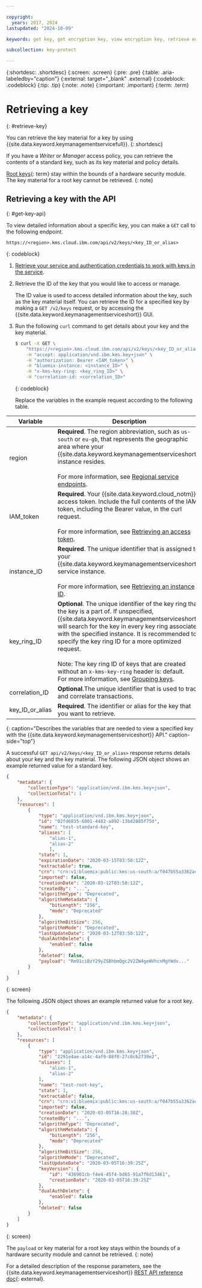 ```yaml
---

copyright:
  years: 2017, 2024
lastupdated: "2024-10-09"

keywords: get key, get encryption key, view encryption key, retrieve encryption key

subcollection: key-protect

---
```


{:shortdesc: .shortdesc}
{:screen: .screen}
{:pre: .pre}
{:table: .aria-labeledby="caption"}
{:external: target="_blank" .external}
{:codeblock: .codeblock}
{:tip: .tip}
{:note: .note}
{:important: .important}
{:term: .term}

# Retrieving a key
{: #retrieve-key}

You can retrieve the key material for a key by using
{{site.data.keyword.keymanagementservicefull}}.
{: shortdesc}

If you have a _Writer_ or _Manager_ access policy, you can retrieve the contents
of a standard key, such as its key material and policy details.

[Root keys](#x6946961){: term} stay within the bounds of a hardware security
module. The key material for a root key cannot be retrieved.
{: note}

## Retrieving a key with the API
{: #get-key-api}

To view detailed information about a specific key, you can make a `GET` call to
the following endpoint.

```plaintext
https://<region>.kms.cloud.ibm.com/api/v2/keys/<key_ID_or_alias>
```
{: codeblock}

1. [Retrieve your service and authentication credentials to work with keys in the service](/docs/key-protect?topic=key-protect-set-up-api).

2. Retrieve the ID of the key that you would like to access or manage.

    The ID value is used to access detailed information about the key, such as
    the key material itself. You can retrieve the ID for a specified key by
    making a `GET /v2/keys` request, or by accessing the
    {{site.data.keyword.keymanagementserviceshort}} GUI.

3. Run the following `curl` command to get details about your key and the key
    material.

    ```sh
    $ curl -X GET \
        "https://<region>.kms.cloud.ibm.com/api/v2/keys/<key_ID_or_alias>" \
        -H "accept: application/vnd.ibm.kms.key+json" \
        -H "authorization: Bearer <IAM_token>" \
        -H "bluemix-instance: <instance_ID>" \
        -H "x-kms-key-ring: <key_ring_ID>" \
        -H "correlation-id: <correlation_ID>"
    ```
    {: codeblock}

    Replace the variables in the example request according to the following
    table.

|Variable|Description|
|--- |--- |
|region|**Required**. The region abbreviation, such as `us-south` or `eu-gb`, that represents the geographic area where your {{site.data.keyword.keymanagementserviceshort}} instance resides.<br><br>For more information, see [Regional service endpoints](/docs/key-protect?topic=key-protect-regions#service-endpoints).|
|IAM_token|**Required**. Your {{site.data.keyword.cloud_notm}} access token. Include the full contents of the IAM token, including the Bearer value, in the curl request.<br><br>For more information, see [Retrieving an access token](/docs/key-protect?topic=key-protect-retrieve-access-token).|
|instance_ID|**Required**. The unique identifier that is assigned to your {{site.data.keyword.keymanagementserviceshort}} service instance.<br><br>For more information, see [Retrieving an instance ID](/docs/key-protect?topic=key-protect-retrieve-instance-ID).|
|key_ring_ID|**Optional**. The unique identifier of the key ring that the key is a part of. If unspecified, {{site.data.keyword.keymanagementserviceshort}} will search for the key in every key ring associated with the specified instance. It is recommended to specify the key ring ID for a more optimized request.<br><br>Note: The key ring ID of keys that are created without an `x-kms-key-ring` header is: default.<br>For more information, see [Grouping keys](/docs/key-protect?topic=key-protect-grouping-keys).|
|correlation_ID|**Optional**.The unique identifier that is used to track and correlate transactions.|
|key_ID_or_alias|**Required**. The identifier or alias for the key that you want to retrieve.|
{: caption="Describes the variables that are needed to view a specified key with the {{site.data.keyword.keymanagementserviceshort}} API." caption-side="top"}


A successful `GET api/v2/keys/<key_ID_or_alias>` response returns details
about your key and the key material. The following JSON object shows an
example returned value for a standard key.

```json
{
    "metadata": {
        "collectionType": "application/vnd.ibm.kms.key+json",
        "collectionTotal": 1
    },
    "resources": [
        {
            "type": "application/vnd.ibm.kms.key+json",
            "id": "02fd6835-6001-4482-a892-13bd2085f75d",
            "name": "test-standard-key",
            "aliases": [
                "alias-1",
                "alias-2"
                ],
            "state": 1,
            "expirationDate": "2020-03-15T03:50:12Z",
            "extractable": true,
            "crn": "crn:v1:bluemix:public:kms:us-south:a/f047b55a3362ac06afad8a3f2f5586ea:12e8c9c2-a162-472d-b7d6-8b9a86b815a6:key:02fd6835-6001-4482-a892-13bd2085f75d",
            "imported": false,
            "creationDate": "2020-03-12T03:50:12Z",
            "createdBy": "...",
            "algorithmType": "Deprecated",
            "algorithmMetadata": {
                "bitLength": "256",
                "mode": "Deprecated"
            },
            "algorithmBitSize": 256,
            "algorithmMode": "Deprecated",
            "lastUpdateDate": "2020-03-12T03:50:12Z",
            "dualAuthDelete": {
                "enabled": false
            },
            "deleted": false,
            "payload": "Rm91ciBzY29yZSBhbmQgc2V2ZW4geWVhcnMgYWdv..."
        }
    ]
}
```
{: screen}

The following JSON object shows an example returned value for a root key.

```json
{
    "metadata": {
        "collectionType": "application/vnd.ibm.kms.key+json",
        "collectionTotal": 1
    },
    "resources": [
        {
            "type": "application/vnd.ibm.kms.key+json",
            "id": "2291e4ae-a14c-4af9-88f0-27c0cb2739e2",
            "aliases": [
                "alias-1",
                "alias-2"
            ],
            "name": "test-root-key",
            "state": 1,
            "extractable": false,
            "crn": "crn:v1:bluemix:public:kms:us-south:a/f047b55a3362ac06afad8a3f2f5586ea:30372f20-d9f1-40b3-b486-a709e1932c9c:key:2291e4ae-a14c-4af9-88f0-27c0cb2739e2",
            "imported": false,
            "creationDate": "2020-03-05T16:28:38Z",
            "createdBy": "...",
            "algorithmType": "Deprecated",
            "algorithmMetadata": {
                "bitLength": "256",
                "mode": "Deprecated"
            },
            "algorithmBitSize": 256,
            "algorithmMode": "Deprecated",
            "lastUpdateDate": "2020-03-05T16:39:25Z",
            "keyVersion": {
                "id": "436901cb-f4e4-45f4-bd65-91a7f6d13461",
                "creationDate": "2020-03-05T16:39:25Z"
            },
            "dualAuthDelete": {
                "enabled": false
            },
            "deleted": false
        }
    ]
}
```
{: screen}

The `payload` or key material for a root key stays within the bounds of a
hardware security module and cannot be retrieved.
{: note}

For a detailed description of the response parameters, see the
{{site.data.keyword.keymanagementserviceshort}}
[REST API reference doc](/apidocs/key-protect){: external}.
